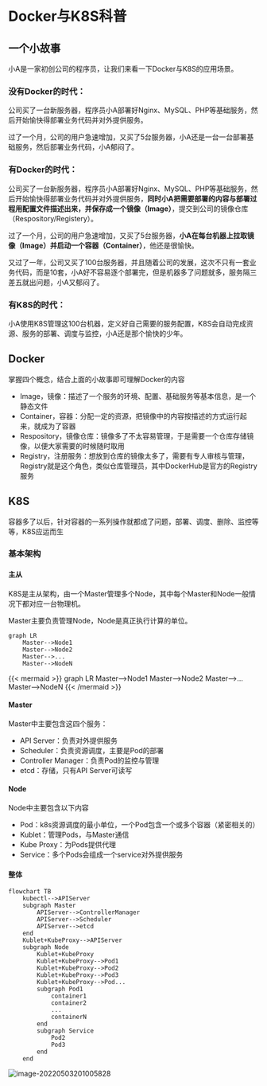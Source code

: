 # Docker与K8S科普


## 一个小故事

小A是一家初创公司的程序员，让我们来看一下Docker与K8S的应用场景。

### 没有Docker的时代：

公司买了一台新服务器，程序员小A部署好Nginx、MySQL、PHP等基础服务，然后开始愉快得部署业务代码并对外提供服务。

过了一个月，公司的用户急速增加，又买了5台服务器，小A还是一台一台部署基础服务，然后部署业务代码，小A郁闷了。

### 有Docker的时代：

公司买了一台新服务器，程序员小A部署好Nginx、MySQL、PHP等基础服务，然后开始愉快得部署业务代码并对外提供服务，**同时小A把需要部署的内容与部署过程用配置文件描述出来，并保存成一个镜像（Image）**，提交到公司的镜像仓库（Respository/Registery）。

过了一个月，公司的用户急速增加，又买了5台服务器，**小A在每台机器上拉取镜像（Image）并启动一个容器（Container）**，他还是很愉快。

又过了一年，公司又买了100台服务器，并且随着公司的发展，这次不只有一套业务代码，而是10套，小A好不容易逐个部署完，但是机器多了问题就多，服务隔三差五就出问题，小A又郁闷了。

### 有K8S的时代：

小A使用K8S管理这100台机器，定义好自己需要的服务配置，K8S会自动完成资源、服务的部署、调度与监控，小A还是那个愉快的少年。

## Docker

掌握四个概念，结合上面的小故事即可理解Docker的内容

* Image，镜像：描述了一个服务的环境、配置、基础服务等基本信息，是一个静态文件
* Container，容器：分配一定的资源，把镜像中的内容按描述的方式运行起来，就成为了容器
* Respository，镜像仓库：镜像多了不太容易管理，于是需要一个仓库存储镜像，以便大家需要的时候随时取用
* Registry，注册服务：想放到仓库的镜像太多了，需要有专人审核与管理，Registry就是这个角色，类似仓库管理员，其中DockerHub是官方的Registry服务

## K8S

容器多了以后，针对容器的一系列操作就都成了问题，部署、调度、删除、监控等等，K8S应运而生

### 基本架构

#### 主从

K8S是主从架构，由一个Master管理多个Node，其中每个Master和Node一般情况下都对应一台物理机。

Master主要负责管理Node，Node是真正执行计算的单位。

```mermaid
graph LR
	Master-->Node1
	Master-->Node2
	Master-->...
	Master-->NodeN
```
{{< mermaid >}}
graph LR
	Master-->Node1
	Master-->Node2
	Master-->...
	Master-->NodeN
{{< /mermaid >}}


#### Master

Master中主要包含这四个服务：

* API Server：负责对外提供服务
* Scheduler：负责资源调度，主要是Pod的部署
* Controller Manager：负责Pod的监控与管理
* etcd：存储，只有API Server可读写

#### Node

Node中主要包含以下内容

* Pod：k8s资源调度的最小单位，一个Pod包含一个或多个容器（紧密相关的）
* Kublet：管理Pods，与Master通信
* Kube Proxy：为Pods提供代理
* Service：多个Pods会组成一个service对外提供服务

#### 整体

```mermaid
flowchart TB
	kubectl-->APIServer
	subgraph Master
		APIServer-->ControllerManager
		APIServer-->Scheduler
		APIServer-->etcd
	end
	Kublet+KubeProxy-->APIServer
	subgraph Node
		Kublet+KubeProxy
		Kublet+KubeProxy-->Pod1
		Kublet+KubeProxy-->Pod2
		Kublet+KubeProxy-->Pod3
		Kublet+KubeProxy-->Pod...
		subgraph Pod1
			container1
			container2
			...
			containerN
		end
		subgraph Service
			Pod2
			Pod3
		end
	end
```

![image-20220503201005828](https://qiao1994.github.io/images/other/image-20220503201005828.png)

